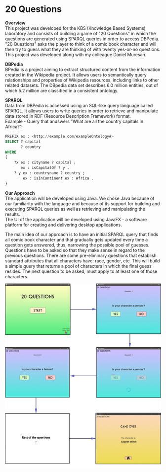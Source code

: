 # 20 Questions

**Overview** <br />
This project was developed for the KBS (Knowledge Based Systems) laboratory and consists of building a game of "20 Questions" in which the questions are generated using SPARQL queries in order to access DBPedia. <br />
"20 Questions" asks the player to think of a comic book character and will then try to guess what they are thinking of with twenty yes-or-no questions. <br/>
This project was developed along with my colleague Daniel Muresan.

**DBPedia** <br />
BPedia is a project aiming to extract structured content from the information created in the Wikipedia project. It allows users to semantically query relationships and properties of Wikipedia resources, including links to other related datasets. The DBpedia data set describes 6.0 million entities, out of which 5.2 million are classified in a consistent ontology.

**SPARQL** <br/>
Data from DBPedia is accessed using an SQL-like query language called SPARQL. It allows users to write queries in order to retrieve and manipulate data stored in RDF (Resource Description Framework) format. <br/>
Example - Query that andswers ”What are all the country capitals in Africa?”:
```SQL
PREFIX ex : <http://example.com/exampleOntology#>
SELECT ? capital
       ? country
WHERE
{ 
    ?x ex : cityname ? capital ;
       ex : isCapitalOf ? y .
    ? y ex : countryname ? country ;
        ex : isInContinent ex : Africa .
}
```

**Our Approach** <br/>
The application will be developed using Java. We chose Java because of our familiarity with the language and because of its support for building and executing SPARQL queries as well as retrieving and manipulating the results. <br/>
The UI of the application will be developed using JavaFX - a software platform for creating and delivering desktop applications.

The main idea of our approach is to have an initial SPARQL query that finds all comic book character and that gradually gets updated every time a question gets answered, thus, narrowing the possible pool of guesses.<br/>
Questions have to be asked so that they make sense in regard to the previous questions. There are some pre-eliminary questions that establish standard attributes that all characters have: race, gender, etc. This will build a simple query that returns a pool of characters in which the final guess resides. The next question to be asked, must apply to at least one of those characters.

<p align="center"> <img src="flow.png" /> </p>
